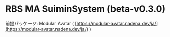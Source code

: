 # RBS MA SuiminSystem (beta-v0.3.0)
前提パッケージ: Modular Avatar ( [https://modular-avatar.nadena.dev/ja/](https://modular-avatar.nadena.dev/ja/) )